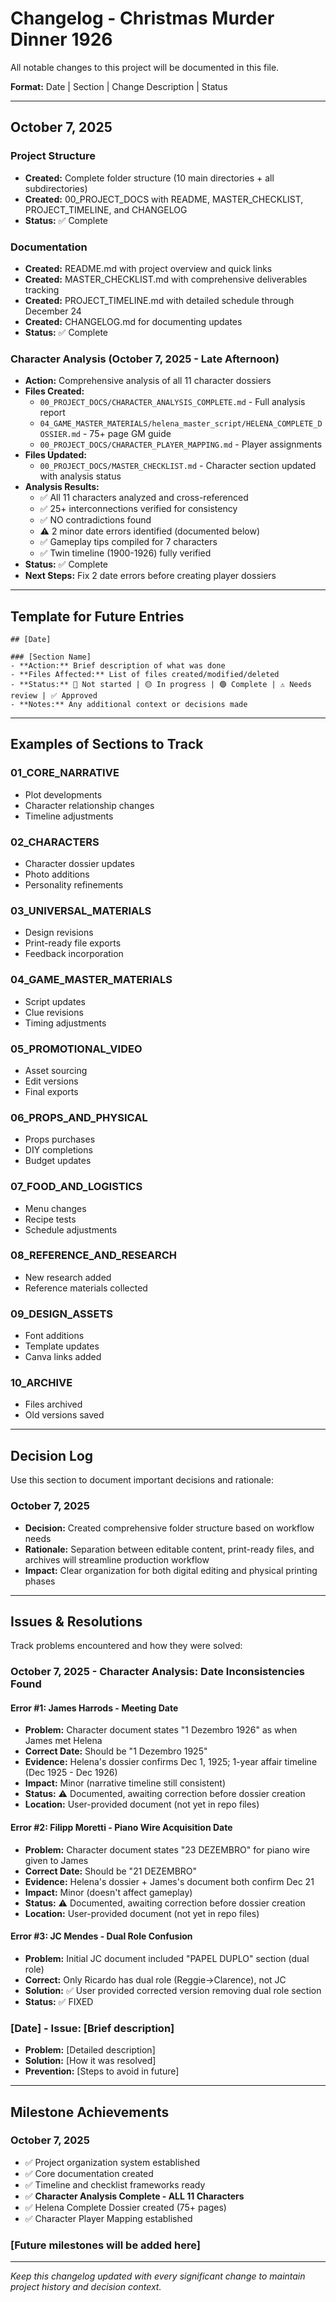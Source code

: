 # Changelog - Christmas Murder Dinner 1926

All notable changes to this project will be documented in this file.

**Format:** Date | Section | Change Description | Status

---

## October 7, 2025

### Project Structure
- **Created:** Complete folder structure (10 main directories + all subdirectories)
- **Created:** 00_PROJECT_DOCS with README, MASTER_CHECKLIST, PROJECT_TIMELINE, and CHANGELOG
- **Status:** ✅ Complete

### Documentation
- **Created:** README.md with project overview and quick links
- **Created:** MASTER_CHECKLIST.md with comprehensive deliverables tracking
- **Created:** PROJECT_TIMELINE.md with detailed schedule through December 24
- **Created:** CHANGELOG.md for documenting updates
- **Status:** ✅ Complete

### Character Analysis (October 7, 2025 - Late Afternoon)
- **Action:** Comprehensive analysis of all 11 character dossiers
- **Files Created:**
  - `00_PROJECT_DOCS/CHARACTER_ANALYSIS_COMPLETE.md` - Full analysis report
  - `04_GAME_MASTER_MATERIALS/helena_master_script/HELENA_COMPLETE_DOSSIER.md` - 75+ page GM guide
  - `00_PROJECT_DOCS/CHARACTER_PLAYER_MAPPING.md` - Player assignments
- **Files Updated:**
  - `00_PROJECT_DOCS/MASTER_CHECKLIST.md` - Character section updated with analysis status
- **Analysis Results:**
  - ✅ All 11 characters analyzed and cross-referenced
  - ✅ 25+ interconnections verified for consistency
  - ✅ NO contradictions found
  - ⚠️ 2 minor date errors identified (documented below)
  - ✅ Gameplay tips compiled for 7 characters
  - ✅ Twin timeline (1900-1926) fully verified
- **Status:** ✅ Complete
- **Next Steps:** Fix 2 date errors before creating player dossiers

---

## Template for Future Entries

```
## [Date]

### [Section Name]
- **Action:** Brief description of what was done
- **Files Affected:** List of files created/modified/deleted
- **Status:** 🔴 Not started | 🟡 In progress | 🟢 Complete | ⚠️ Needs review | ✅ Approved
- **Notes:** Any additional context or decisions made
```

---

## Examples of Sections to Track

### 01_CORE_NARRATIVE
- Plot developments
- Character relationship changes
- Timeline adjustments

### 02_CHARACTERS
- Character dossier updates
- Photo additions
- Personality refinements

### 03_UNIVERSAL_MATERIALS
- Design revisions
- Print-ready file exports
- Feedback incorporation

### 04_GAME_MASTER_MATERIALS
- Script updates
- Clue revisions
- Timing adjustments

### 05_PROMOTIONAL_VIDEO
- Asset sourcing
- Edit versions
- Final exports

### 06_PROPS_AND_PHYSICAL
- Props purchases
- DIY completions
- Budget updates

### 07_FOOD_AND_LOGISTICS
- Menu changes
- Recipe tests
- Schedule adjustments

### 08_REFERENCE_AND_RESEARCH
- New research added
- Reference materials collected

### 09_DESIGN_ASSETS
- Font additions
- Template updates
- Canva links added

### 10_ARCHIVE
- Files archived
- Old versions saved

---

## Decision Log

Use this section to document important decisions and rationale:

### October 7, 2025
- **Decision:** Created comprehensive folder structure based on workflow needs
- **Rationale:** Separation between editable content, print-ready files, and archives will streamline production workflow
- **Impact:** Clear organization for both digital editing and physical printing phases

---

## Issues & Resolutions

Track problems encountered and how they were solved:

### October 7, 2025 - Character Analysis: Date Inconsistencies Found

#### Error #1: James Harrods - Meeting Date
- **Problem:** Character document states "1 Dezembro 1926" as when James met Helena
- **Correct Date:** Should be "1 Dezembro 1925"
- **Evidence:** Helena's dossier confirms Dec 1, 1925; 1-year affair timeline (Dec 1925 - Dec 1926)
- **Impact:** Minor (narrative timeline still consistent)
- **Status:** ⚠️ Documented, awaiting correction before dossier creation
- **Location:** User-provided document (not yet in repo files)

#### Error #2: Filipp Moretti - Piano Wire Acquisition Date
- **Problem:** Character document states "23 DEZEMBRO" for piano wire given to James
- **Correct Date:** Should be "21 DEZEMBRO"
- **Evidence:** Helena's dossier + James's document both confirm Dec 21
- **Impact:** Minor (doesn't affect gameplay)
- **Status:** ⚠️ Documented, awaiting correction before dossier creation
- **Location:** User-provided document (not yet in repo files)

#### Error #3: JC Mendes - Dual Role Confusion
- **Problem:** Initial JC document included "PAPEL DUPLO" section (dual role)
- **Correct:** Only Ricardo has dual role (Reggie→Clarence), not JC
- **Solution:** ✅ User provided corrected version removing dual role section
- **Status:** ✅ FIXED

### [Date] - Issue: [Brief description]
- **Problem:** [Detailed description]
- **Solution:** [How it was resolved]
- **Prevention:** [Steps to avoid in future]

---

## Milestone Achievements

### October 7, 2025
- ✅ Project organization system established
- ✅ Core documentation created
- ✅ Timeline and checklist frameworks ready
- ✅ **Character Analysis Complete - ALL 11 Characters**
- ✅ Helena Complete Dossier created (75+ pages)
- ✅ Character Player Mapping established

### [Future milestones will be added here]

---

*Keep this changelog updated with every significant change to maintain project history and decision context.*
